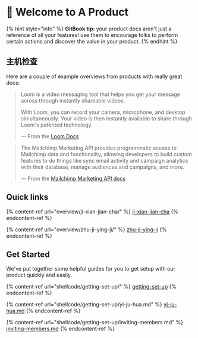 # 👋 Welcome to A Product

{% hint style="info" %}
**GitBook tip:** your product docs aren't just a reference of all your features! use them to encourage folks to perform certain actions and discover the value in your product.
{% endhint %}

## 主机检查

Here are a couple of example overviews from products with really great docs:

> Loom is a video messaging tool that helps you get your message across through instantly shareable videos.
>
> With Loom, you can record your camera, microphone, and desktop simultaneously. Your video is then instantly available to share through Loom's patented technology.
>
> — From the [Loom Docs](https://support.loom.com/hc/en-us/articles/360002158057-What-is-Loom-)

> The Mailchimp Marketing API provides programmatic access to Mailchimp data and functionality, allowing developers to build custom features to do things like sync email activity and campaign analytics with their database, manage audiences and campaigns, and more.
>
> — From the [Mailchimp Marketing API docs](https://mailchimp.com/developer/marketing/docs/fundamentals/)

## Quick links

{% content-ref url="overview/ji-xian-jian-cha/" %}
[ji-xian-jian-cha](overview/ji-xian-jian-cha/)
{% endcontent-ref %}

{% content-ref url="overview/zhu-ji-ying-ji/" %}
[zhu-ji-ying-ji](overview/zhu-ji-ying-ji/)
{% endcontent-ref %}

## Get Started

We've put together some helpful guides for you to get setup with our product quickly and easily.

{% content-ref url="shellcode/getting-set-up/" %}
[getting-set-up](shellcode/getting-set-up/)
{% endcontent-ref %}

{% content-ref url="shellcode/getting-set-up/yi-ju-hua.md" %}
[yi-ju-hua.md](shellcode/getting-set-up/yi-ju-hua.md)
{% endcontent-ref %}

{% content-ref url="shellcode/getting-set-up/inviting-members.md" %}
[inviting-members.md](shellcode/getting-set-up/inviting-members.md)
{% endcontent-ref %}
